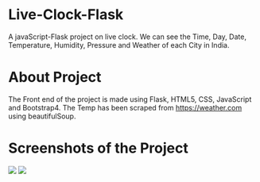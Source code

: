 # Live-Clock-Flask
A javaScript-Flask project on live clock. We can see the Time, Day, Date, Temperature, Humidity, Pressure and Weather of each City in India.

# About Project
The Front end of the project is made using Flask, HTML5, CSS, JavaScript and Bootstrap4. The Temp has been scraped from https://weather.com using beautifulSoup. 
    
# Screenshots of the Project

<img src="https://user-images.githubusercontent.com/41678679/95655394-95823a00-0b24-11eb-815f-3d687ea3c1fc.PNG"> 

<img src="https://user-images.githubusercontent.com/41678679/95679004-bfebfa00-0bed-11eb-97e1-3f10e5734c10.PNG">
   
    

